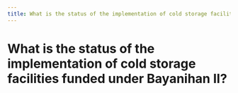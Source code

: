 ```yaml
---
title: What is the status of the implementation of cold storage facilities funded under Bayanihan II?
---
```


# What is the status of the implementation of cold storage facilities funded under Bayanihan II?
